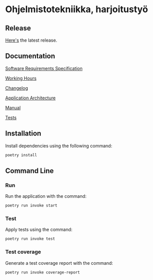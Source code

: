 # Ohjelmistotekniikka, harjoitustyö

## Release

[Here's](https://github.com/ismomehdi/ot-harjoitustyo/releases/tag/viikko6) the latest release.

## Documentation

[Software Requirements Specification](https://github.com/ismomehdi/ot-harjoitustyo/blob/main/documentation/software_requirements_specification.md)

[Working Hours](https://github.com/ismomehdi/ot-harjoitustyo/blob/main/documentation/working_hours.md)

[Changelog](https://github.com/ismomehdi/ot-harjoitustyo/blob/main/documentation/changelog.md)

[Application Architecture](https://github.com/ismomehdi/ot-harjoitustyo/blob/main/documentation/architecture.md)

[Manual](https://github.com/ismomehdi/ot-harjoitustyo/blob/main/documentation/manual.md)

[Tests](https://github.com/ismomehdi/ot-harjoitustyo/blob/main/documentation/tests.md)

## Installation

Install dependencies using the following command:

```bash
poetry install
```

## Command Line

### Run

Run the application with the command:

```bash
poetry run invoke start
```

### Test

Apply tests using the command:

```bash
poetry run invoke test
```

### Test coverage

Generate a test coverage report with the command:

```bash
poetry run invoke coverage-report
```

